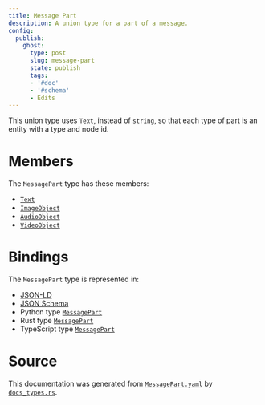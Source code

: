 ```yaml
---
title: Message Part
description: A union type for a part of a message.
config:
  publish:
    ghost:
      type: post
      slug: message-part
      state: publish
      tags:
      - '#doc'
      - '#schema'
      - Edits
---
```


This union type uses `Text`, instead of `string`, so that each type of part
is an entity with a type and node id.


# Members

The `MessagePart` type has these members:

- [`Text`](https://stencila.ghost.io/docs/reference/schema/text)
- [`ImageObject`](https://stencila.ghost.io/docs/reference/schema/image-object)
- [`AudioObject`](https://stencila.ghost.io/docs/reference/schema/audio-object)
- [`VideoObject`](https://stencila.ghost.io/docs/reference/schema/video-object)

# Bindings

The `MessagePart` type is represented in:

- [JSON-LD](https://stencila.org/MessagePart.jsonld)
- [JSON Schema](https://stencila.org/MessagePart.schema.json)
- Python type [`MessagePart`](https://github.com/stencila/stencila/blob/main/python/python/stencila/types/message_part.py)
- Rust type [`MessagePart`](https://github.com/stencila/stencila/blob/main/rust/schema/src/types/message_part.rs)
- TypeScript type [`MessagePart`](https://github.com/stencila/stencila/blob/main/ts/src/types/MessagePart.ts)

# Source

This documentation was generated from [`MessagePart.yaml`](https://github.com/stencila/stencila/blob/main/schema/MessagePart.yaml) by [`docs_types.rs`](https://github.com/stencila/stencila/blob/main/rust/schema-gen/src/docs_types.rs).
